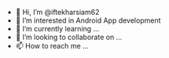 - 👋 Hi, I’m @iftekharsiam62
- 👀 I’m interested in Android App development 
- 🌱 I’m currently learning ...
- 💞️ I’m looking to collaborate on ...
- 📫 How to reach me ...

<!---
iftekharsiam62/iftekharsiam62 is a ✨ special ✨ repository because its `README.md` (this file) appears on your GitHub profile.
You can click the Preview link to take a look at your changes.
--->
